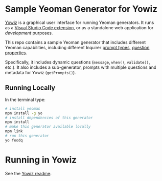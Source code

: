 # Sample Yeoman Generator for Yowiz
[Yowiz](https://github.wdf.sap.corp/i034929/yowiz) is a graphical user interface for running Yeoman generators. It runs as a [Visual Studio Code extension](https://code.visualstudio.com/api), or as a standalone web application for *development* purposes.

This repo contains a sample Yeoman generator that includes different Yeoman capabilities, including different Inquirer [prompt types](https://github.com/SBoudrias/Inquirer.js/blob/master/README.md#prompt-types), [question properties](https://github.com/SBoudrias/Inquirer.js/blob/master/README.md#question).

Specifically, it includes dynamic questions (`message`, `when()`, `validate()`, etc.). It also includes a sub-generator, prompts with multiple questions and metadata for Yowiz (`getPrompts()`).

## Running Locally
In the terminal type:
```sh
# install yeoman
npm install -g yo
# install dependencies of this generator
npm install
# make this generator available locally
npm link
# run this generator
yo foodq
```

# Running in Yowiz
See the [Yowiz readme](https://github.wdf.sap.corp/i034929/yowiz/blob/master/ext/README.md).
